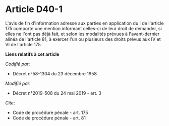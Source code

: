 # Article D40-1

L'avis de fin d'information adressé aux parties en application du I de l'article 175 comporte une mention informant celles-ci
de leur droit de demander, si elles ne l'ont pas déjà fait, et selon les modalités prévues à l'avant-dernier alinéa de
l'article 81, à exercer l'un ou plusieurs des droits prévus aux IV et VI de l'article 175.

**Liens relatifs à cet article**

_Codifié par_:

  - Décret n°58-1304 du 23 décembre 1958

_Modifié par_:

  - Décret n°2019-508 du 24 mai 2019 - art. 3

_Cite_:

  - Code de procédure pénale - art. 175
  - Code de procédure pénale - art. 81
